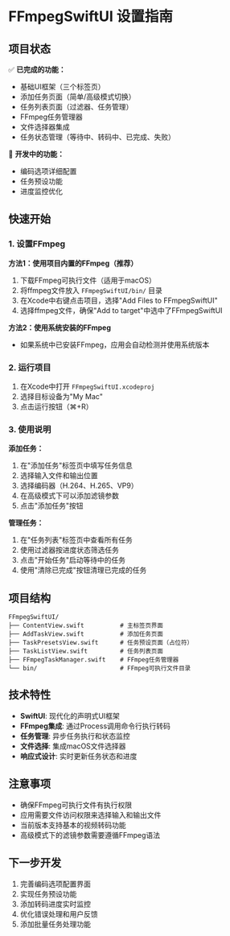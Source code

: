 # FFmpegSwiftUI 设置指南

## 项目状态

✅ **已完成的功能：**
- 基础UI框架（三个标签页）
- 添加任务页面（简单/高级模式切换）
- 任务列表页面（过滤器、任务管理）
- FFmpeg任务管理器
- 文件选择器集成
- 任务状态管理（等待中、转码中、已完成、失败）

🔄 **开发中的功能：**
- 编码选项详细配置
- 任务预设功能
- 进度监控优化

## 快速开始

### 1. 设置FFmpeg

**方法1：使用项目内置的FFmpeg（推荐）**
1. 下载FFmpeg可执行文件（适用于macOS）
2. 将ffmpeg文件放入 `FFmpegSwiftUI/bin/` 目录
3. 在Xcode中右键点击项目，选择"Add Files to FFmpegSwiftUI"
4. 选择ffmpeg文件，确保"Add to target"中选中了FFmpegSwiftUI

**方法2：使用系统安装的FFmpeg**
- 如果系统中已安装FFmpeg，应用会自动检测并使用系统版本

### 2. 运行项目

1. 在Xcode中打开 `FFmpegSwiftUI.xcodeproj`
2. 选择目标设备为"My Mac"
3. 点击运行按钮（⌘+R）

### 3. 使用说明

**添加任务：**
1. 在"添加任务"标签页中填写任务信息
2. 选择输入文件和输出位置
3. 选择编码器（H.264、H.265、VP9）
4. 在高级模式下可以添加滤镜参数
5. 点击"添加任务"按钮

**管理任务：**
1. 在"任务列表"标签页中查看所有任务
2. 使用过滤器按进度状态筛选任务
3. 点击"开始任务"启动等待中的任务
4. 使用"清除已完成"按钮清理已完成的任务

## 项目结构

```
FFmpegSwiftUI/
├── ContentView.swift          # 主标签页界面
├── AddTaskView.swift          # 添加任务页面
├── TaskPresetsView.swift      # 任务预设页面（占位符）
├── TaskListView.swift         # 任务列表页面
├── FFmpegTaskManager.swift    # FFmpeg任务管理器
└── bin/                       # FFmpeg可执行文件目录
```

## 技术特性

- **SwiftUI**: 现代化的声明式UI框架
- **FFmpeg集成**: 通过Process调用命令行执行转码
- **任务管理**: 异步任务执行和状态监控
- **文件选择**: 集成macOS文件选择器
- **响应式设计**: 实时更新任务状态和进度

## 注意事项

- 确保FFmpeg可执行文件有执行权限
- 应用需要文件访问权限来选择输入和输出文件
- 当前版本支持基本的视频转码功能
- 高级模式下的滤镜参数需要遵循FFmpeg语法

## 下一步开发

1. 完善编码选项配置界面
2. 实现任务预设功能
3. 添加转码进度实时监控
4. 优化错误处理和用户反馈
5. 添加批量任务处理功能
